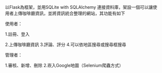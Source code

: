 以Flask為框架，並用SQLite with SQLAlchemy 連接資料庫，架設一個可以讓使用者上傳咖啡廳資訊，並將資訊統合整理的網站，其功能有如下

使用者：

1.註冊、登入

2.上傳咖啡廳資訊
3.評論、評分
4.可以依地區搜尋或搜尋框搜尋

管理者：

1.審核、新增、刪除
2.崁入Google地圖（Selenium爬蟲方式）
